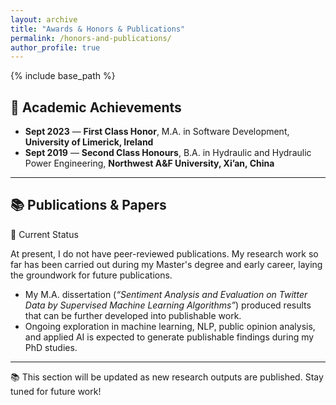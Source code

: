 ```yaml
---
layout: archive
title: "Awards & Honors & Publications"
permalink: /honors-and-publications/
author_profile: true
---
```


{% include base_path %}


## 🏅 Academic Achievements  

- **Sept 2023** — **First Class Honor**, M.A. in Software Development, **University of Limerick, Ireland**  
- **Sept 2019** — **Second Class Honours**, B.A. in Hydraulic and Hydraulic Power Engineering, **Northwest A&F University, Xi’an, China**  

---

## 📚 Publications & Papers


📝 Current Status  

At present, I do not have peer-reviewed publications. My research work so far has been carried out during my Master's degree and early career, laying the groundwork for future publications.  

- My M.A. dissertation (*“Sentiment Analysis and Evaluation on Twitter Data by Supervised Machine Learning Algorithms”*) produced results that can be further developed into publishable work.  
- Ongoing exploration in machine learning, NLP, public opinion analysis, and applied AI is expected to generate publishable findings during my PhD studies. 

---

📚 This section will be updated as new research outputs are published. Stay tuned for future work!  

